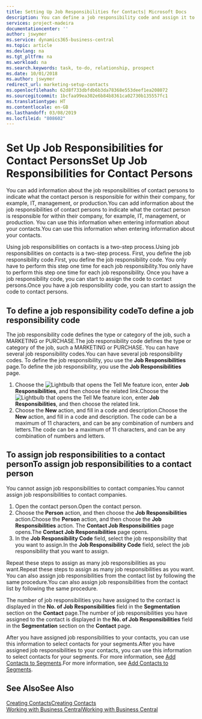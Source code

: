 ```yaml
---
title: Setting Up Job Responsibilities for Contacts| Microsoft Docs
description: You can define a job responsibility code and assign it to a contact to indicate the tasks that your contact is responsible for in their company, for example, IT or production.
services: project-madeira
documentationcenter: ''
author: jswymer
ms.service: dynamics365-business-central
ms.topic: article
ms.devlang: na
ms.tgt_pltfrm: na
ms.workload: na
ms.search.keywords: task, to-do, relationship, prospect
ms.date: 10/01/2018
ms.author: jswymer
redirect_url: marketing-setup-contacts
ms.openlocfilehash: 62d8f733dbfdb6b3da78368e553deef1ea208072
ms.sourcegitcommit: 1bcfaa99ea302e6b84b8361ca02730b135557fc1
ms.translationtype: HT
ms.contentlocale: en-GB
ms.lasthandoff: 03/08/2019
ms.locfileid: "808602"
---
```

# <a name="set-up-job-responsibilities-for-contact-persons"></a><span data-ttu-id="03357-103">Set Up Job Responsibilities for Contact Persons</span><span class="sxs-lookup"><span data-stu-id="03357-103">Set Up Job Responsibilities for Contact Persons</span></span>
<span data-ttu-id="03357-104">You can add information about the job responsibilities of contact persons to indicate what the contact person is responsible for within their company, for example, IT, management, or production.</span><span class="sxs-lookup"><span data-stu-id="03357-104">You can add information about the job responsibilities of contact persons to indicate what the contact person is responsible for within their company, for example, IT, management, or production.</span></span> <span data-ttu-id="03357-105">You can use this information when entering information about your contacts.</span><span class="sxs-lookup"><span data-stu-id="03357-105">You can use this information when entering information about your contacts.</span></span>

<span data-ttu-id="03357-106">Using job responsibilities on contacts is a two-step process.</span><span class="sxs-lookup"><span data-stu-id="03357-106">Using job responsibilities on contacts is a two-step process.</span></span> <span data-ttu-id="03357-107">First, you define the job responsibility code.</span><span class="sxs-lookup"><span data-stu-id="03357-107">First, you define the job responsibility code.</span></span> <span data-ttu-id="03357-108">You only have to perform this step one time for each job responsibility.</span><span class="sxs-lookup"><span data-stu-id="03357-108">You only have to perform this step one time for each job responsibility.</span></span> <span data-ttu-id="03357-109">Once you have a job responsibility code, you can start to assign the code to contact persons.</span><span class="sxs-lookup"><span data-stu-id="03357-109">Once you have a job responsibility code, you can start to assign the code to contact persons.</span></span>

## <a name="to-define-a-job-responsibility-code"></a><span data-ttu-id="03357-110">To define a job responsibility code</span><span class="sxs-lookup"><span data-stu-id="03357-110">To define a job responsibility code</span></span>
<span data-ttu-id="03357-111">The job responsibility code defines the type or category of the job, such a MARKETING or PURCHASE.</span><span class="sxs-lookup"><span data-stu-id="03357-111">The job responsibility code defines the type or category of the job, such a MARKETING or PURCHASE.</span></span> <span data-ttu-id="03357-112">You can have several job responsibility codes.</span><span class="sxs-lookup"><span data-stu-id="03357-112">You can have several job responsibility codes.</span></span> <span data-ttu-id="03357-113">To define the job responsibility, you use the **Job Responsibilities** page.</span><span class="sxs-lookup"><span data-stu-id="03357-113">To define the job responsibility, you use the **Job Responsibilities** page.</span></span>

1. <span data-ttu-id="03357-114">Choose the ![Lightbulb that opens the Tell Me feature](media/ui-search/search_small.png "Tell me what you want to do") icon, enter **Job Responsibilities**, and then choose the related link.</span><span class="sxs-lookup"><span data-stu-id="03357-114">Choose the ![Lightbulb that opens the Tell Me feature](media/ui-search/search_small.png "Tell me what you want to do") icon, enter **Job Responsibilities**, and then choose the related link.</span></span>
2. <span data-ttu-id="03357-115">Choose the **New** action, and fill in a code and description.</span><span class="sxs-lookup"><span data-stu-id="03357-115">Choose the **New** action, and fill in a code and description.</span></span> <span data-ttu-id="03357-116">The code can be a maximum of 11 characters, and can be any combination of numbers and letters.</span><span class="sxs-lookup"><span data-stu-id="03357-116">The code can be a maximum of 11 characters, and can be any combination of numbers and letters.</span></span>

## <a name="to-assign-job-responsibilities-to-a-contact-person"></a><span data-ttu-id="03357-117">To assign job responsibilities to a contact person</span><span class="sxs-lookup"><span data-stu-id="03357-117">To assign job responsibilities to a contact person</span></span>
<span data-ttu-id="03357-118">You cannot assign job responsibilities to contact companies.</span><span class="sxs-lookup"><span data-stu-id="03357-118">You cannot assign job responsibilities to contact companies.</span></span>

1. <span data-ttu-id="03357-119">Open the contact person.</span><span class="sxs-lookup"><span data-stu-id="03357-119">Open the contact person.</span></span>
2. <span data-ttu-id="03357-120">Choose the **Person** action, and then choose the **Job Responsibilities** action.</span><span class="sxs-lookup"><span data-stu-id="03357-120">Choose the **Person** action, and then choose the **Job Responsibilities** action.</span></span> <span data-ttu-id="03357-121">The **Contact Job Responsibilities** page opens.</span><span class="sxs-lookup"><span data-stu-id="03357-121">The **Contact Job Responsibilities** page opens.</span></span>
3. <span data-ttu-id="03357-122">In the **Job Responsibility Code** field, select the job responsibility that you want to assign.</span><span class="sxs-lookup"><span data-stu-id="03357-122">In the **Job Responsibility Code** field, select the job responsibility that you want to assign.</span></span>

<span data-ttu-id="03357-123">Repeat these steps to assign as many job responsibilities as you want.</span><span class="sxs-lookup"><span data-stu-id="03357-123">Repeat these steps to assign as many job responsibilities as you want.</span></span> <span data-ttu-id="03357-124">You can also assign job responsibilities from the contact list by following the same procedure.</span><span class="sxs-lookup"><span data-stu-id="03357-124">You can also assign job responsibilities from the contact list by following the same procedure.</span></span>

<span data-ttu-id="03357-125">The number of job responsibilities you have assigned to the contact is displayed in the **No. of Job Responsibilities** field in the **Segmentation** section on the **Contact** page.</span><span class="sxs-lookup"><span data-stu-id="03357-125">The number of job responsibilities you have assigned to the contact is displayed in the **No. of Job Responsibilities** field in the **Segmentation** section on the **Contact** page.</span></span>

<span data-ttu-id="03357-126">After you have assigned job responsibilities to your contacts, you can use this information to select contacts for your segments.</span><span class="sxs-lookup"><span data-stu-id="03357-126">After you have assigned job responsibilities to your contacts, you can use this information to select contacts for your segments.</span></span> <span data-ttu-id="03357-127">For more information, see [Add Contacts to Segments](marketing-add-contact-segment.md).</span><span class="sxs-lookup"><span data-stu-id="03357-127">For more information, see [Add Contacts to Segments](marketing-add-contact-segment.md).</span></span>

## <a name="see-also"></a><span data-ttu-id="03357-128">See Also</span><span class="sxs-lookup"><span data-stu-id="03357-128">See Also</span></span>
[<span data-ttu-id="03357-129">Creating Contacts</span><span class="sxs-lookup"><span data-stu-id="03357-129">Creating Contacts</span></span>](marketing-create-contact-companies.md)  
[<span data-ttu-id="03357-130">Working with Business Central</span><span class="sxs-lookup"><span data-stu-id="03357-130">Working with Business Central</span></span>](ui-work-product.md)

